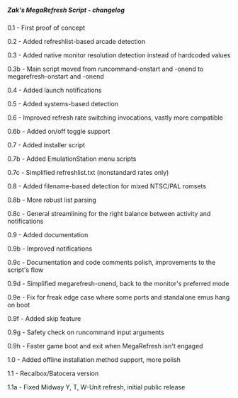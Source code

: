 ##### Zak's MegaRefresh Script - changelog



0.1 - First proof of concept

0.2 - Added refreshlist-based arcade detection

0.3 - Added native monitor resolution detection instead of hardcoded values

0.3b - Main script moved from runcommand-onstart and -onend to megarefresh-onstart and -onend

0.4 - Added launch notifications

0.5 - Added systems-based detection

0.6 - Improved refresh rate switching invocations, vastly more compatible

0.6b - Added on/off toggle support

0.7 - Added installer script

0.7b - Added EmulationStation menu scripts

0.7c - Simplified refreshlist.txt (nonstandard rates only)

0.8 - Added filename-based detection for mixed NTSC/PAL romsets

0.8b - More robust list parsing

0.8c - General streamlining for the right balance between activity and notifications

0.9 - Added documentation

0.9b - Improved notifications

0.9c - Documentation and code comments polish, improvements to the script's flow

0.9d - Simplified megarefresh-onend, back to the monitor's preferred mode

0.9e - Fix for freak edge case where some ports and standalone emus hang on boot

0.9f - Added skip feature

0.9g - Safety check on runcommand input arguments

0.9h - Faster game boot and exit when MegaRefresh isn't engaged 

1.0 - Added offline installation method support, more polish 

1.1 - Recalbox/Batocera version

1.1a - Fixed Midway Y, T, W-Unit refresh, initial public release